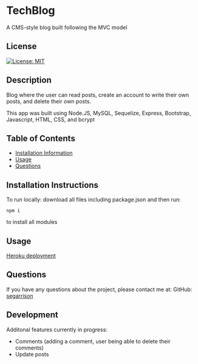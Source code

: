 # TechBlog

A CMS-style blog built following the MVC model

## License

[![License: MIT](https://img.shields.io/badge/License-MIT-yellow.svg)](https://opensource.org/licenses/MIT)

## Description

Blog where the user can read posts, create an account to write their own posts, and delete their own posts.

This app was built using Node.JS, MySQL, Sequelize, Express, Bootstrap, Javascript, HTML, CSS, and bcrypt

## Table of Contents

- [Installation Information](#installation)
- [Usage](#usage)
- [Questions](#questions)
  <a name="installation"></a>

## Installation Instructions

To run locally:
download all files including package.json and then run:

```
npm i
```

to install all modules
<a name="usage"></a>

## Usage

[Heroku deployment](https://evening-castle-07821.herokuapp.com/)

<a name="questions"></a>

## Questions

If you have any questions about the project, please contact me at:
GitHub: [segarrison](https://github.com/segarrison)

## Development

Additonal features currently in progress:

- Comments (adding a comment, user being able to delete their comments)
- Update posts
